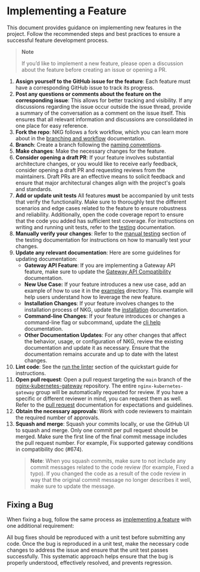 # Implementing a Feature

This document provides guidance on implementing new features in the project. Follow the recommended steps and best
practices to ensure a successful feature development process.

> **Note**
>
> If you’d like to implement a new feature, please open a discussion about the feature before creating an issue or opening a PR.

1. **Assign yourself to the GitHub issue for the feature**: Each feature must have a corresponding GitHub issue to track
   its progress.
2. **Post any questions or comments about the feature on the corresponding issue**: This allows for better tracking and
   visibility. If any discussions regarding the issue occur outside the issue thread, provide a summary of the
   conversation as a comment on the issue itself. This ensures that all relevant information and discussions are
   consolidated in one place for easy reference.
3. **Fork the repo**: NKG follows a fork workflow, which you can learn more about in
   the [branching and workflow](/docs/developer/branching-and-workflow.md) documentation.
4. **Branch**: Create a branch following
   the [naming conventions](/docs/developer/branching-and-workflow.md#branch-naming-conventions).
5. **Make changes**: Make the necessary changes for the feature.
6. **Consider opening a draft PR**: If your feature involves substantial architecture changes, or you would like to
   receive early feedback, consider opening a draft PR and requesting reviews from the maintainers. Draft PRs are an
   effective means to solicit feedback and ensure that major architectural changes align with the project's goals and
   standards.
7. **Add or update unit tests** All features **must** be accompanied by unit tests that verify the functionality. Make
   sure to thoroughly test the different scenarios and edge cases related to the feature to ensure robustness and
   reliability. Additionally, open the code coverage report to ensure that the code you added has sufficient test
   coverage. For instructions on writing and running unit tests, refer to
   the [testing](/docs/developer/testing.md#unit-test-guidelines) documentation.
8. **Manually verify your changes**: Refer to the [manual testing](/docs/developer/testing.md#manual-testing) section of
   the testing documentation for instructions on how to manually test your changes.
9. **Update any relevant documentation**: Here are some guidelines for updating documentation:
    - **Gateway API Feature**: If you are implementing a Gateway API feature, make sure to update
      the [Gateway API Compatibility](/docs/gateway-api-compatibility.md) documentation.
    - **New Use Case:** If your feature introduces a new use case, add an example of how to use it in
      the [examples](/examples) directory. This example will help users understand how to leverage the new feature.
    - **Installation Changes**: If your feature involves changes to the installation process of NKG, update
      the [installation](/docs/installation.md) documentation.
    - **Command-line Changes**: If your feature introduces or changes a command-line flag or subcommand, update
      the [cli help](/docs/cli-help.md) documentation.
    - **Other Documentation Updates**: For any other changes that affect the behavior, usage, or configuration of NKG,
      review the existing documentation and update it as necessary. Ensure that the documentation remains accurate and
      up to date with the latest changes.
10. **Lint code**: See the [run the linter](/docs/developer/quickstart.md#run-the-linter) section of the quickstart
    guide for instructions.
11. **Open pull request**: Open a pull request targeting the `main` branch of
    the [nginx-kubernetes-gateway](https://github.com/nginxinc/nginx-kubernetes-gateway/tree/main) repository. The
    entire `nginx-kubernetes-gateway` group will be automatically requested for review. If you have a specific or
    different reviewer in mind, you can request them as well. Refer to
    the [pull request](/docs/developer/pull-request.md) documentation for expectations and guidelines.
12. **Obtain the necessary approvals**: Work with code reviewers to maintain the required number of approvals.
13. **Squash and merge**: Squash your commits locally, or use the GitHub UI to squash and merge. Only one commit per
    pull request should be merged. Make sure the first line of the final commit message includes the pull request
    number. For example, Fix supported gateway conditions in compatibility doc (#674).
    > **Note**:
    When you squash commits, make sure to not include any commit messages related to the code review
    (for example, Fixed a typo). If you changed the code as a result of the code review in way that the original commit message no longer describes it well, make sure to update the message.
     


## Fixing a Bug

When fixing a bug, follow the same process as [implementing a feature](#implementing-a-feature) with one additional
requirement:

All bug fixes should be reproduced with a unit test before submitting any code. Once the bug is reproduced in a unit
test, make the necessary code changes to address the issue and ensure that the unit test passes successfully. This
systematic approach helps ensure that the bug is properly understood, effectively resolved, and prevents regression.
